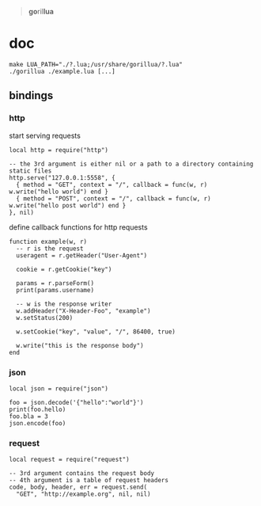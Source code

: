 > **go**ril**lua**

# doc

    make LUA_PATH="./?.lua;/usr/share/gorillua/?.lua"
    ./gorillua ./example.lua [...]

## bindings

### http

start serving requests

    local http = require("http")

    -- the 3rd argument is either nil or a path to a directory containing static files
    http.serve("127.0.0.1:5558", {
      { method = "GET", context = "/", callback = func(w, r) w.write("hello world") end }
      { method = "POST", context = "/", callback = func(w, r) w.write("hello post world") end }
    }, nil)

define callback functions for http requests

    function example(w, r)
      -- r is the request
      useragent = r.getHeader("User-Agent")

      cookie = r.getCookie("key")

      params = r.parseForm()
      print(params.username)

      -- w is the response writer
      w.addHeader("X-Header-Foo", "example")
      w.setStatus(200)

      w.setCookie("key", "value", "/", 86400, true)

      w.write("this is the response body")
    end

### json

    local json = require("json")

    foo = json.decode('{"hello":"world"}')
    print(foo.hello)
    foo.bla = 3
    json.encode(foo)

### request

    local request = require("request")

    -- 3rd argument contains the request body
    -- 4th argument is a table of request headers
    code, body, header, err = request.send(
      "GET", "http://example.org", nil, nil)
